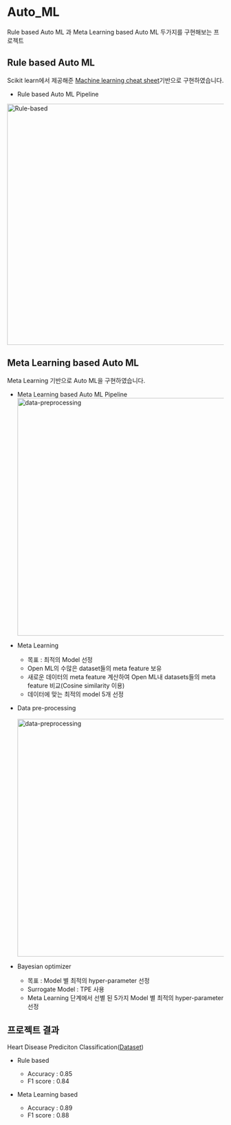 # Auto_ML
Rule based Auto ML 과 Meta Learning based Auto ML 두가지를 구현해보는 프로젝트
<br>
## Rule based Auto ML
Scikit learn에서 제공해준 [Machine learning cheat sheet](https://scikit-learn.org/stable/tutorial/machine_learning_map/index.html)기반으로 구현하였습니다. 


* Rule based Auto ML Pipeline
<img width="559" alt="Rule-based" src="https://user-images.githubusercontent.com/50066454/80966861-4f77ca80-8e50-11ea-9231-4eaf93026061.PNG">


## Meta Learning based Auto ML
Meta Learning 기반으로 Auto ML을 구현하였습니다. <br>


* Meta Learning based Auto ML Pipeline <br>
<img width="551" alt="data-preprocessing" src="https://user-images.githubusercontent.com/50066454/80968559-23117d80-8e53-11ea-9e36-eca94785cf19.png"></img>

* Meta Learning
  * 목표 : 최적의 Model 선정
  * Open ML의 수많은 dataset들의 meta feature 보유
  * 새로운 데이터의 meta feature 계산하여 Open ML내 datasets들의 meta feature 비교(Cosine similarity 이용)
  * 데이터에 맞는 최적의 model 5개 선정
* Data pre-processing <br>
&emsp;<img width="551" alt="data-preprocessing" src="https://user-images.githubusercontent.com/50066454/80968559-23117d80-8e53-11ea-9e36-eca94785cf19.png"></img>
* Bayesian optimizer
  * 목표 : Model 별 최적의 hyper-parameter 선정
  * Surrogate Model : TPE 사용
  * Meta Learning 단계에서 선별 된 5가지 Model 별 최적의 hyper-parameter 선정
 
## 프로젝트 결과
Heart Disease Prediciton Classification([Dataset](https://www.kaggle.com/ronitf/heart-disease-uci))
* Rule based
  * Accuracy : 0.85
  * F1 score : 0.84

* Meta Learning based
  * Accuracy : 0.89
  * F1 score : 0.88
  
